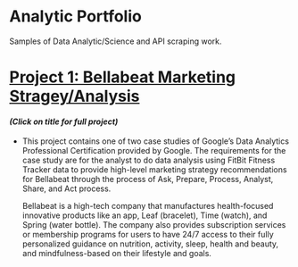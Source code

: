 # Analytic Portfolio
Samples of Data Analytic/Science and API scraping work.

# [Project 1: Bellabeat Marketing Stragey/Analysis](https://github.com/liljsl/Jackie_Lo_Portfolio/blob/main/bellabeat_case_study.Rmd)
#### *(Click on title for full project)*
* This project contains one of two case studies of Google’s Data Analytics Professional Certification provided by Google. The requirements for the case study are for the analyst to do data analysis using FitBit Fitness Tracker data to provide high-level marketing strategy recommendations for Bellabeat through the process of Ask, Prepare, Process, Analyst, Share, and Act process.
  
  Bellabeat is a high-tech company that manufactures health-focused innovative products like an app, Leaf (bracelet), Time (watch), and Spring (water bottle). The company also provides subscription services or membership programs for users to have 24/7 access to their fully personalized guidance on nutrition, activity, sleep, health and beauty, and mindfulness-based on their lifestyle and goals.
